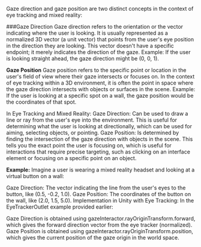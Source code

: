 Gaze direction and gaze position are two distinct concepts in the context of eye tracking and mixed reality:

###Gaze Direction
Gaze direction refers to the orientation or the vector indicating where the user is looking. It is usually represented as a normalized 3D vector (a unit vector) that points from the user's eye position in the direction they are looking. This vector doesn't have a specific endpoint; it merely indicates the direction of the gaze.
Example: If the user is looking straight ahead, the gaze direction might be (0, 0, 1).

**Gaze Position**
Gaze position refers to the specific point or location in the user's field of view where their gaze intersects or focuses on. In the context of eye tracking within a 3D environment, it is often the point in space where the gaze direction intersects with objects or surfaces in the scene.
Example: If the user is looking at a specific spot on a wall, the gaze position would be the coordinates of that spot.

In Eye Tracking and Mixed Reality:
Gaze Direction: Can be used to draw a line or ray from the user's eye into the environment. This is useful for determining what the user is looking at directionally, which can be used for aiming, selecting objects, or pointing.
Gaze Position: Is determined by finding the intersection of the gaze direction with objects in the scene. This tells you the exact point the user is focusing on, which is useful for interactions that require precise targeting, such as clicking on an interface element or focusing on a specific point on an object.

**Example:**
Imagine a user is wearing a mixed reality headset and looking at a virtual button on a wall:

Gaze Direction: The vector indicating the line from the user's eyes to the button, like (0.5, -0.2, 1.0).
Gaze Position: The coordinates of the button on the wall, like (2.0, 1.5, 5.0).
Implementation in Unity with Eye Tracking:
In the EyeTrackerOutlet example provided earlier:

Gaze Direction is obtained using gazeInteractor.rayOriginTransform.forward, which gives the forward direction vector from the eye tracker (normalized).
Gaze Position is obtained using gazeInteractor.rayOriginTransform.position, which gives the current position of the gaze origin in the world space.
